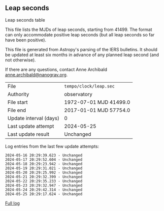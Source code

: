 
## Leap seconds

Leap seconds table

This file lists the MJDs of leap seconds, starting from 41499.
The format can only accommodate positive leap seconds (but all
leap seconds so far have been positive).

This file is generated from Astropy's parsing of the IERS
bulletins. It should be updated at least six months in advance
of any planned leap second (and not otherwise).

If there are any questions, contact Anne Archibald
<anne.archibald@nanograv.org>.

|     |     |
|:--- |:--- |
| File | `tempo/clock/leap.sec` |
| Authority | observatory |
| File start | 1972-07-01 MJD 41499.0 |
| File end | 2017-01-01 MJD 57754.0 |
| Update interval (days) | 0 |
| Last update attempt | 2024-05-25 |
| Last update result | Unchanged |

Log entries from the last few update attempts:
```
2024-05-16 20:29:39.623 - Unchanged
2024-05-17 20:29:52.604 - Unchanged
2024-05-18 20:29:23.942 - Unchanged
2024-05-19 20:29:31.021 - Unchanged
2024-05-20 20:29:25.992 - Unchanged
2024-05-21 20:29:32.399 - Unchanged
2024-05-22 20:29:35.233 - Unchanged
2024-05-23 20:29:32.947 - Unchanged
2024-05-24 20:29:42.314 - Unchanged
2024-05-25 20:29:17.624 - Unchanged
```
[Full log](https://raw.githubusercontent.com/ipta/pulsar-clock-corrections/main/log/tempo/clock/leap.sec.log)
